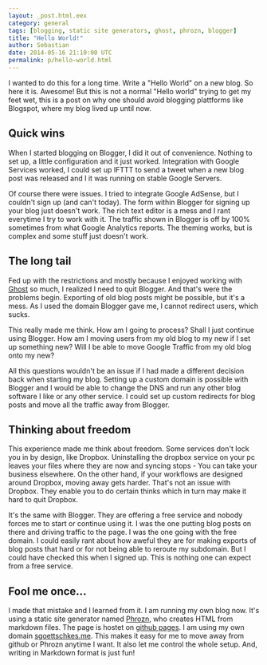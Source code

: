 ```yaml
---
layout: _post.html.eex
category: general
tags: [blogging, static site generators, ghost, phrozn, blogger]
title: "Hello World!"
author: Sebastian
date: 2014-05-16 21:10:00 UTC
permalink: p/hello-world.html
---
```

I wanted to do this for a long time. Write a "Hello World" on a new blog. So here it is. Awesome! But this is not a normal "Hello world" trying to get my feet wet, this is a post on why one should avoid blogging plattforms like Blogspot, where my blog lived up until now.

## Quick wins

When I started blogging on Blogger, I did it out of convenience. Nothing to set up, a little configuration and it just worked. Integration with Google Services worked, I could set up IFTTT to send a tweet when a new blog post was released and I it was running on stable Google Servers.

Of course there were issues. I tried to integrate Google AdSense, but I couldn't sign up (and can't today). The form within Blogger for signing up your blog just doesn't work. The rich text editor is a mess and I rant everytime I try to work with it. The traffic shown in Blogger is off by 100% sometimes from what Google Analytics reports. The theming works, but is complex and some stuff just doesn't work.

## The long tail

Fed up with the restrictions and mostly because I enjoyed working with [Ghost](https://ghost.org/) so much, I realized I need to quit Blogger. And that's were the problems begin. Exporting of old blog posts might be possible, but it's a mess. As I used the domain Blogger gave me, I cannot redirect users, which sucks.

This really made me think. How am I going to process? Shall I just continue using Blogger. How am I moving users from my old blog to my new if I set up something new? Will I be able to move Google Traffic from my old blog onto my new?

All this questions wouldn't be an issue if I had made a different decision back when starting my blog. Setting up a custom domain is possible with Blogger and I would be able to change the DNS and run any other blog software I like or any other service. I could set up custom redirects for blog posts and move all the traffic away from Blogger.

## Thinking about freedom

This experience made me think about freedom. Some services don't lock you in by design, like Dropbox. Uninstalling the dropbox service on your pc leaves your files where they are now and syncing stops - You can take your business elsewhere. On the other hand, if your workflows are designed around Dropbox, moving away gets harder. That's not an issue with Dropbox. They enable you to do certain thinks which in turn may make it hard to quit Dropbox.

It's the same with Blogger. They are offering a free service and nobody forces me to start or continue using it. I was the one putting blog posts on there and driving traffic to the page. I was the one going with the free domain. I could easily rant about how aweful they are for making exports of blog posts that hard or for not being able to reroute my subdomain. But I could have checked this when I signed up. This is nothing one can expect from a free service.

## Fool me once...

I made that mistake and I learned from it. I am running my own blog now. It's using a static site generator named [Phrozn](http://www.phrozn.info), who creates HTML from markdown files. The page is hostet on [github pages](https://pages.github.com/). I am using my own domain [sgoettschkes.me](http://sgoettschkes.me). This makes it easy for me to move away from github or Phrozn anytime I want. It also let me control the whole setup. And, writing in Markdown format is just fun!
